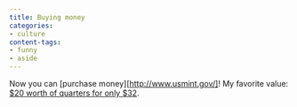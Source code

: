 ```yaml
---
title: Buying money
categories:
- culture
content-tags:
- funny
- aside
---
```


Now you can [purchase money][http://www.usmint.gov/]!  My favorite value: [$20 worth of quarters for only $32][2].

   [2]: http://catalog.usmint.gov/wcs/wcs_command/0,,cginame_a=ProductDisplay&querystring=prnbr;R36+prmenbr;1000+cgnbr;STMO+parentCategory;,00.html
